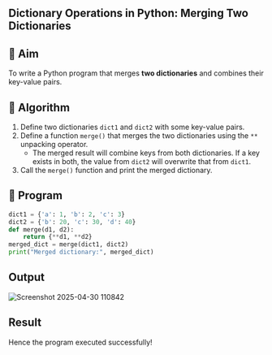 ## Dictionary Operations in Python: Merging Two Dictionaries

## 🎯 Aim
To write a Python program that merges **two dictionaries** and combines their key-value pairs.

## 🧠 Algorithm
1. Define two dictionaries `dict1` and `dict2` with some key-value pairs.
2. Define a function `merge()` that merges the two dictionaries using the `**` unpacking operator.
   - The merged result will combine keys from both dictionaries. If a key exists in both, the value from `dict2` will overwrite that from `dict1`.
3. Call the `merge()` function and print the merged dictionary.

## 🧾 Program

```python
dict1 = {'a': 1, 'b': 2, 'c': 3}
dict2 = {'b': 20, 'c': 30, 'd': 40}
def merge(d1, d2):
    return {**d1, **d2}  
merged_dict = merge(dict1, dict2)
print("Merged dictionary:", merged_dict)
```

## Output
![Screenshot 2025-04-30 110842](https://github.com/user-attachments/assets/43f379b1-bb6e-4b5b-9dcd-5fc4f0566b85)


## Result
Hence the program executed successfully!
